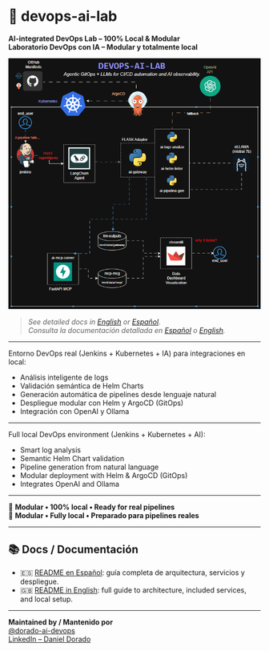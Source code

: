 # 🧪 devops-ai-lab

**AI-integrated DevOps Lab – 100% Local & Modular**  
**Laboratorio DevOps con IA – Modular y totalmente local**

![devops-ai-lab-diagram](./images/devops-ai-lab.drawio.gif)

> _See detailed docs in [English](./README_ENG.md) or [Español](./README_ES.md)._  
> _Consulta la documentación detallada en [Español](./README_ES.md) o [English](./README_ENG.md)._

---

Entorno DevOps real (Jenkins + Kubernetes + IA) para integraciones en local:
- Análisis inteligente de logs  
- Validación semántica de Helm Charts  
- Generación automática de pipelines desde lenguaje natural  
- Despliegue modular con Helm y ArgoCD (GitOps)  
- Integración con OpenAI y Ollama

---

Full local DevOps environment (Jenkins + Kubernetes + AI):
- Smart log analysis  
- Semantic Helm Chart validation  
- Pipeline generation from natural language  
- Modular deployment with Helm & ArgoCD (GitOps)  
- Integrates OpenAI and Ollama

---

🧠 **Modular • 100% local • Ready for real pipelines**  
🧠 **Modular • Fully local • Preparado para pipelines reales**

---

## 📚 Docs / Documentación

- 🇪🇸 [README en Español](./README_ES.md): guía completa de arquitectura, servicios y despliegue.
- 🇬🇧 [README in English](./README_ENG.md): full guide to architecture, included services, and local setup.

---

**Maintained by / Mantenido por**  
[@dorado-ai-devops](https://github.com/dorado-ai-devops)  
[LinkedIn – Daniel Dorado](https://www.linkedin.com/in/doradodaniel/)

